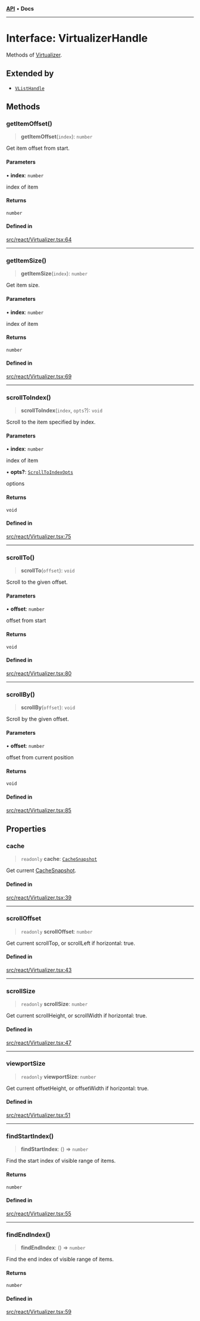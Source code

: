 [**API**](../../API.md) • **Docs**

***

# Interface: VirtualizerHandle

Methods of [Virtualizer](../functions/Virtualizer.md).

## Extended by

- [`VListHandle`](VListHandle.md)

## Methods

### getItemOffset()

> **getItemOffset**(`index`): `number`

Get item offset from start.

#### Parameters

• **index**: `number`

index of item

#### Returns

`number`

#### Defined in

[src/react/Virtualizer.tsx:64](https://github.com/inokawa/virtua/blob/cde6b757a74b1e8c69e920fc596425ef39738abf/src/react/Virtualizer.tsx#L64)

***

### getItemSize()

> **getItemSize**(`index`): `number`

Get item size.

#### Parameters

• **index**: `number`

index of item

#### Returns

`number`

#### Defined in

[src/react/Virtualizer.tsx:69](https://github.com/inokawa/virtua/blob/cde6b757a74b1e8c69e920fc596425ef39738abf/src/react/Virtualizer.tsx#L69)

***

### scrollToIndex()

> **scrollToIndex**(`index`, `opts`?): `void`

Scroll to the item specified by index.

#### Parameters

• **index**: `number`

index of item

• **opts?**: [`ScrollToIndexOpts`](ScrollToIndexOpts.md)

options

#### Returns

`void`

#### Defined in

[src/react/Virtualizer.tsx:75](https://github.com/inokawa/virtua/blob/cde6b757a74b1e8c69e920fc596425ef39738abf/src/react/Virtualizer.tsx#L75)

***

### scrollTo()

> **scrollTo**(`offset`): `void`

Scroll to the given offset.

#### Parameters

• **offset**: `number`

offset from start

#### Returns

`void`

#### Defined in

[src/react/Virtualizer.tsx:80](https://github.com/inokawa/virtua/blob/cde6b757a74b1e8c69e920fc596425ef39738abf/src/react/Virtualizer.tsx#L80)

***

### scrollBy()

> **scrollBy**(`offset`): `void`

Scroll by the given offset.

#### Parameters

• **offset**: `number`

offset from current position

#### Returns

`void`

#### Defined in

[src/react/Virtualizer.tsx:85](https://github.com/inokawa/virtua/blob/cde6b757a74b1e8c69e920fc596425ef39738abf/src/react/Virtualizer.tsx#L85)

## Properties

### cache

> `readonly` **cache**: [`CacheSnapshot`](CacheSnapshot.md)

Get current [CacheSnapshot](CacheSnapshot.md).

#### Defined in

[src/react/Virtualizer.tsx:39](https://github.com/inokawa/virtua/blob/cde6b757a74b1e8c69e920fc596425ef39738abf/src/react/Virtualizer.tsx#L39)

***

### scrollOffset

> `readonly` **scrollOffset**: `number`

Get current scrollTop, or scrollLeft if horizontal: true.

#### Defined in

[src/react/Virtualizer.tsx:43](https://github.com/inokawa/virtua/blob/cde6b757a74b1e8c69e920fc596425ef39738abf/src/react/Virtualizer.tsx#L43)

***

### scrollSize

> `readonly` **scrollSize**: `number`

Get current scrollHeight, or scrollWidth if horizontal: true.

#### Defined in

[src/react/Virtualizer.tsx:47](https://github.com/inokawa/virtua/blob/cde6b757a74b1e8c69e920fc596425ef39738abf/src/react/Virtualizer.tsx#L47)

***

### viewportSize

> `readonly` **viewportSize**: `number`

Get current offsetHeight, or offsetWidth if horizontal: true.

#### Defined in

[src/react/Virtualizer.tsx:51](https://github.com/inokawa/virtua/blob/cde6b757a74b1e8c69e920fc596425ef39738abf/src/react/Virtualizer.tsx#L51)

***

### findStartIndex()

> **findStartIndex**: () => `number`

Find the start index of visible range of items.

#### Returns

`number`

#### Defined in

[src/react/Virtualizer.tsx:55](https://github.com/inokawa/virtua/blob/cde6b757a74b1e8c69e920fc596425ef39738abf/src/react/Virtualizer.tsx#L55)

***

### findEndIndex()

> **findEndIndex**: () => `number`

Find the end index of visible range of items.

#### Returns

`number`

#### Defined in

[src/react/Virtualizer.tsx:59](https://github.com/inokawa/virtua/blob/cde6b757a74b1e8c69e920fc596425ef39738abf/src/react/Virtualizer.tsx#L59)
